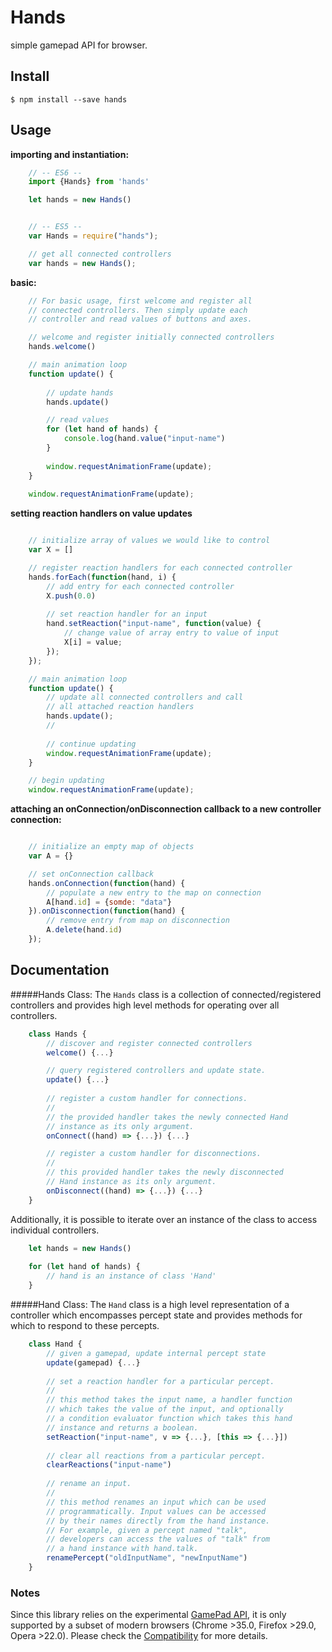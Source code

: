 # Hands
simple gamepad API for browser.

## Install
```shell
$ npm install --save hands
```
## Usage

**importing and instantiation:**
```javascript
	// -- ES6 --
	import {Hands} from 'hands'

	let hands = new Hands()


	// -- ES5 -- 
	var Hands = require("hands");

	// get all connected controllers
	var hands = new Hands();
```

**basic:**
```javascript
	// For basic usage, first welcome and register all
	// connected controllers. Then simply update each
	// controller and read values of buttons and axes.

	// welcome and register initially connected controllers
	hands.welcome()

	// main animation loop
	function update() {
	
		// update hands
		hands.update()

		// read values
		for (let hand of hands) {
			console.log(hand.value("input-name")
		}
		
		window.requestAnimationFrame(update);
	}
		
	window.requestAnimationFrame(update);
```

**setting reaction handlers on value updates**
```javascript

	// initialize array of values we would like to control
	var X = []

	// register reaction handlers for each connected controller
	hands.forEach(function(hand, i) {
		// add entry for each connected controller
		X.push(0.0)
		
		// set reaction handler for an input
		hand.setReaction("input-name", function(value) {
			// change value of array entry to value of input
			X[i] = value;
		});
	});

	// main animation loop
	function update() {
		// update all connected controllers and call
		// all attached reaction handlers
		hands.update();
		// 
	
		// continue updating
		window.requestAnimationFrame(update);
	}

	// begin updating
	window.requestAnimationFrame(update);
```

**attaching an onConnection/onDisconnection callback to a new controller connection:**
```javascript

	// initialize an empty map of objects
	var A = {}

	// set onConnection callback
	hands.onConnection(function(hand) {
		// populate a new entry to the map on connection
		A[hand.id] = {somde: "data"}
	}).onDisconnection(function(hand) {
		// remove entry from map on disconnection
		A.delete(hand.id)
	});
```

## Documentation
#####Hands Class:
The `Hands` class is a collection of connected/registered controllers and
provides high level methods for operating over all controllers.
```javascript
	class Hands {
		// discover and register connected controllers
		welcome() {...}

		// query registered controllers and update state.
		update() {...}
		
		// register a custom handler for connections.
		//
		// the provided handler takes the newly connected Hand
		// instance as its only argument.
		onConnect((hand) => {...}) {...}

		// register a custom handler for disconnections.
		//
		// this provided handler takes the newly disconnected
		// Hand instance as its only argument.
		onDisconnect((hand) => {...}) {...}
	}
```

Additionally, it is possible to iterate over an instance of the class to
access individual controllers.
```javascript
	let hands = new Hands()
	
	for (let hand of hands) {
		// hand is an instance of class 'Hand'
	}
```

#####Hand Class:
The `Hand` class is a high level representation of a controller which
encompasses percept state and provides methods for which to respond to
these percepts.
```javascript
	class Hand {
		// given a gamepad, update internal percept state
		update(gamepad) {...}
		
		// set a reaction handler for a particular percept.
		//
		// this method takes the input name, a handler function
		// which takes the value of the input, and optionally
		// a condition evaluator function which takes this hand
		// instance and returns a boolean. 
		setReaction("input-name", v => {...}, [this => {...}])
		
		// clear all reactions from a particular percept.
		clearReactions("input-name")
		
		// rename an input.
		//
		// this method renames an input which can be used
		// programmatically. Input values can be accessed
		// by their names directly from the hand instance.
		// For example, given a percept named "talk",
		// developers can access the values of "talk" from
		// a hand instance with hand.talk.
		renamePercept("oldInputName", "newInputName")
	}
```

### Notes
Since this library relies on the experimental [GamePad API](https://developer.mozilla.org/en-US/docs/Web/API/Gamepad_API),
it is only supported by a subset of modern browsers (Chrome >35.0, Firefox >29.0, Opera >22.0). Please check the
[Compatibility](https://developer.mozilla.org/en-US/docs/Web/API/Gamepad#Browser_compatibility) for more details. 
